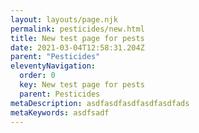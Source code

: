 ```yaml
---
layout: layouts/page.njk
permalink: pesticides/new.html
title: New test page for pests
date: 2021-03-04T12:58:31.204Z
parent: "Pesticides"
eleventyNavigation:
  order: 0
  key: New test page for pests
  parent: Pesticides
metaDescription: asdfasdfasdfasdfasdfads
metaKeywords: asdfsadf
---
```


